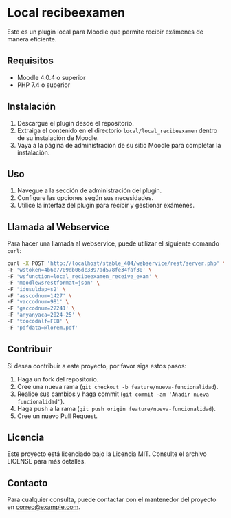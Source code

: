 # Local recibeexamen

Este es un plugin local para Moodle que permite recibir exámenes de manera eficiente.

## Requisitos

- Moodle 4.0.4 o superior
- PHP 7.4 o superior

## Instalación

1. Descargue el plugin desde el repositorio.
2. Extraiga el contenido en el directorio `local/local_recibeexamen` dentro de su instalación de Moodle.
3. Vaya a la página de administración de su sitio Moodle para completar la instalación.

## Uso

1. Navegue a la sección de administración del plugin.
2. Configure las opciones según sus necesidades.
3. Utilice la interfaz del plugin para recibir y gestionar exámenes.

## Llamada al Webservice

Para hacer una llamada al webservice, puede utilizar el siguiente comando `curl`:

```sh
curl -X POST 'http://localhost/stable_404/webservice/rest/server.php' \
-F 'wstoken=4b6e7709db06dc3397ad578fe34faf30' \
-F 'wsfunction=local_recibeexamen_receive_exam' \
-F 'moodlewsrestformat=json' \
-F 'idusuldap=s2' \
-F 'asscodnum=1427' \
-F 'vaccodnum=981' \
-F 'gaccodnum=22241' \
-F 'anyanyaca=2024-25' \
-F 'tcocodalf=FEB' \
-F 'pdfdata=@lorem.pdf'
```

## Contribuir

Si desea contribuir a este proyecto, por favor siga estos pasos:

1. Haga un fork del repositorio.
2. Cree una nueva rama (`git checkout -b feature/nueva-funcionalidad`).
3. Realice sus cambios y haga commit (`git commit -am 'Añadir nueva funcionalidad'`).
4. Haga push a la rama (`git push origin feature/nueva-funcionalidad`).
5. Cree un nuevo Pull Request.

## Licencia

Este proyecto está licenciado bajo la Licencia MIT. Consulte el archivo LICENSE para más detalles.

## Contacto

Para cualquier consulta, puede contactar con el mantenedor del proyecto en [correo@example.com](mailto:correo@example.com).